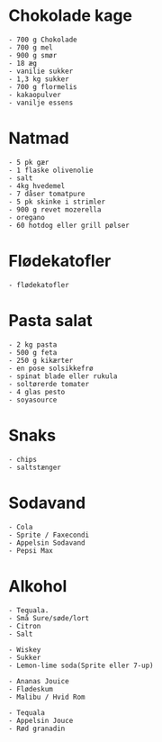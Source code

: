 # Chokolade kage
    - 700 g Chokolade
    - 700 g mel
    - 900 g smør
    - 18 æg
    - vanilie sukker
    - 1,3 kg sukker
    - 700 g flormelis
    - kakaopulver
    - vanilje essens

# Natmad
    - 5 pk gær
    - 1 flaske olivenolie
    - salt
    - 4kg hvedemel
    - 7 dåser tomatpure
    - 5 pk skinke i strimler
    - 900 g revet mozerella
    - oregano
    - 60 hotdog eller grill pølser

# Flødekatofler
    - flødekatofler

# Pasta salat
    - 2 kg pasta
    - 500 g feta
    - 250 g kikærter
    - en pose solsikkefrø
    - spinat blade eller rukula
    - soltørerde tomater
    - 4 glas pesto
    - soyasource

# Snaks
    - chips 
    - saltstænger

# Sodavand
    - Cola
    - Sprite / Faxecondi
    - Appelsin Sodavand
    - Pepsi Max

# Alkohol
    - Tequala.
    - Små Sure/søde/lort
    - Citron
    - Salt

    - Wiskey
    - Sukker
    - Lemon-lime soda(Sprite eller 7-up)
    
    - Ananas Jouice
    - Flødeskum
    - Malibu / Hvid Rom
    
    - Tequala
    - Appelsin Jouce
    - Rød granadin

